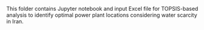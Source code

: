 This folder contains Jupyter notebook and input Excel file for TOPSIS-based analysis to identify optimal power plant locations considering water scarcity in Iran.
